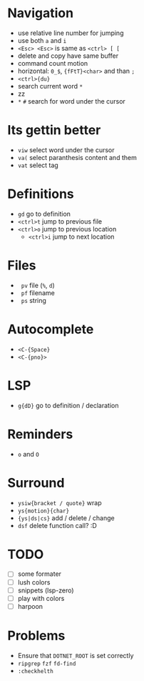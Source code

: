 # Navigation
 - use relative line number for jumping
 - use both `a` and `i`
 - `<Esc> <Esc>` is same as `<ctrl> [ [`
 - delete and copy have same buffer
 - command count motion
 - horizontal: `0_$`, `{fFtT}<char>` and than `;`
 - `<ctrl>{du}`
 - search current word `*`
 - zz
 - `*` `#` search for word under the cursor

# Its gettin better
 - `viw` select word under the cursor
 - `va(` select paranthesis content and them
 - `vat` select tag

# Definitions
 - `gd` go to definition
 - `<ctrl>t` jump to previous file
 - `<ctrl>o` jump to previous location
   * `<ctrl>i` jump to next location

# Files
 - ` pv` file (`%`, `d`)
 - ` pf` filename
 - ` ps` string

# Autocomplete
 - `<C-{Space}`
 - `<C-{pno}>`

# LSP
 - `g{dD}` go to definition / declaration

# Reminders
 - `o` and `O`

# Surround
 - `ysiw{bracket / quote}` wrap
 - `ys{motion}{char}`
 - `{ys|ds|cs}` add / delete / change
 - `dsf` delete function call? :D

# TODO
 - [ ] some formater
 - [ ] lush colors
 - [ ] snippets (lsp-zero)
 - [ ] play with colors
 - [ ] harpoon

# Problems
 - Ensure that `DOTNET_ROOT` is set correctly
 - `ripgrep` `fzf` `fd-find`
 - `:checkhelth`
